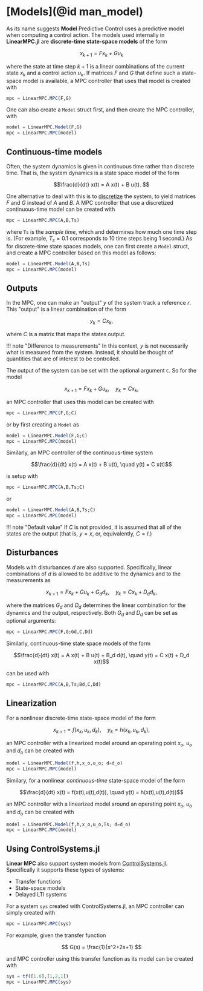 # [Models](@id man_model)
As its name suggests **Model** Predictive Control uses a predictive model when computing a control action. The models used internally in **LinearMPC.jl** are **discrete-time state-space models** of the form 
```math
x_{k+1} = F x_k + G u_k
```
where the state at time step $k+1$ is a linear combinations of the current state $x_k$ and a control action $u_k$. If matrices $F$ and $G$ that define such a state-space model is available, a MPC controller that uses that model is created with 

```julia
mpc = LinearMPC.MPC(F,G)
```
One can also create a `Model` struct first, and then create the MPC controller, with 

```julia
model = LinearMPC.Model(F,G)
mpc = LinearMPC.MPC(model)
```

## Continuous-time models 
Often, the system dynamics is given in continuous time rather than discrete time. That is, the system dynamics is a state space model of the form 

```math
\frac{d}{dt} x(t) = A x(t) + B u(t).

```
One alternative to deal with this is to [discretize](https://en.wikipedia.org/wiki/Discretization#discrete_function) the system, to yield matrices $F$ and $G$ instead of $A$ and $B$. A MPC controller that use a discretized continuous-time model can be created with

```julia
mpc = LinearMPC.MPC(A,B,Ts)
```
where `Ts` is the _sample time_, which  and determines how much one time step is. (For example, $T_s = 0.1$ corresponds to 10 time steps being 1 second.) As for discrete-time state spaces models, one can first create a `Model` struct, and create a MPC controller based on this model as follows: 

```julia
model = LinearMPC.Model(A,B,Ts)
mpc = LinearMPC.MPC(model)
```


## Outputs
In the MPC, one can make an "output" $y$ of the system track a reference $r$. This "output" is a linear combination of the form  
```math
y_k = C x_k, 
```
where $C$ is a matrix that maps the states output. 

!!! note "Difference to measurements"
    In this context, $y$ is not necessarily what is measured from the system. Instead, it should be thought of quantities that are of interest to be controlled.

The output of the system can be set with the  optional argument `C`. So for the model 
```math
x_{k+1} = F x_k + G u_k, \quad y_k = C x_k,
```
an MPC controller that uses this model can be created with

```julia
mpc = LinearMPC.MPC(F,G;C)
```
or by first creating a `Model` as 
```julia
model = LinearMPC.Model(F,G;C)
mpc = LinearMPC.MPC(model)
```

Similarly, an MPC controller of the continuous-time system
```math
\frac{d}{dt} x(t) = A x(t) + B u(t), \quad y(t) = C x(t)
```
is setup with 
```julia
mpc = LinearMPC.MPC(A,B,Ts;C)
```
or 
```julia
model = LinearMPC.Model(A,B,Ts;C)
mpc = LinearMPC.MPC(model)
```

!!! note "Default value"
    If $C$ is not provided, it is assumed that all of the states are the output (that is, $y=x$, or, equivalently, $C=I$.)
## Disturbances
Models with disturbances $d$ are also supported. Specifically, linear combinations of $d$ is allowed to be additive to the dynamics and to the measurements as  
```math
x_{k+1} = F x_k + G u_k + G_d d_k, \quad y_k = C x_k + D_d d_k, 
```
where the matrices $G_d$ and $D_d$ determines the linear combination for the dynamics and the output, respectively. Both $G_d$ and $D_d$ can be set as optional arguments:

```julia
mpc = LinearMPC.MPC(F,G;Gd,C,Dd)
```
Similarly, continuous-time state space models of the form 
```math
\frac{d}{dt} x(t) = A x(t) + B u(t) + B_d d(t), \quad y(t) = C x(t) + D_d x(t)
```
can be used with 
```julia
mpc = LinearMPC.MPC(A,B,Ts;Bd,C,Dd)
```

## Linearization
For a nonlinear discrete-time state-space model of the form  
```math
x_{k+1} = f(x_k,u_k,d_k), \quad y_k = h(x_k,u_k,d_k),    
```
an MPC controller with a linearized model around an operating point $x_o$, $u_o$ and $d_o$ can be created with 
```julia
model = LinearMPC.Model(f,h,x_o,u_o; d=d_o)
mpc = LinearMPC.MPC(model)
```

Similary, for a nonlinear _continuous-time_ state-space model of the form

```math
\frac{d}{dt} x(t) = f(x(t),u(t),d(t)), \quad y(t) = h(x(t),u(t),d(t))
```
an MPC controller with a linearized model around an operating point $x_o$, $u_o$ and $d_o$ can be created with 
```julia
model = LinearMPC.Model(f,h,x_o,u_o,Ts; d=d_o)
mpc = LinearMPC.MPC(model)
```

## Using ControlSystems.jl
**Linear MPC** also support system models from [ControlSystems.jl](https://juliacontrol.github.io/ControlSystems.jl/stable/man/creating_systems/). Specifically it supports these types of systems: 

* Transfer functions
* State-space models
* Delayed LTI systems

For a system `sys` created with ControlSystems.jl, an MPC controller can simply created with  
```julia
mpc = LinearMPC.MPC(sys)
```
For example, given the transfer function  
```math
 G(s) = \frac{1}{s^2+2s+1} 
```
and MPC controller using this transfer function as its model can be created with  
```julia
sys = tf([1.0],[1,2,1])
mpc = LinearMPC.MPC(sys)
```
